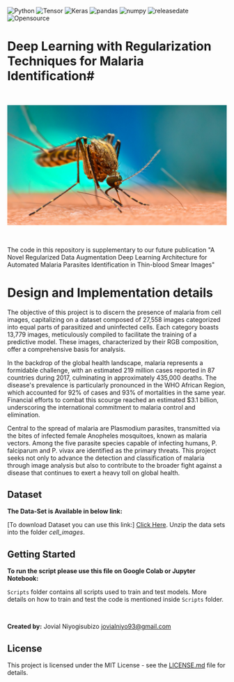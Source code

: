 ![Python](https://img.shields.io/badge/python-v3.7-blue)
![Tensor](https://img.shields.io/badge/TensorFlow-V2.9.1-orange)
![Keras](https://img.shields.io/badge/Keras-V2.7-brightgreen)
![pandas](https://img.shields.io/badge/Pandas-V1.4.2-ff69b4)
![numpy](https://img.shields.io/badge/%E2%80%8ENumpy-V1.20.2-success)
![releasedate](https://img.shields.io/badge/release%20date-October%202022-red)
![Opensource](https://img.shields.io/badge/OpenSource-Yes!-6f42c1)


# Deep Learning with Regularization Techniques for Malaria Identification#

<br/>

![](/cell_images/download.jpg)

<br/>


The code in this repository is supplementary to our future publication "A Novel Regularized Data Augmentation Deep Learning Architecture for Automated Malaria Parasites Identification in Thin-blood Smear Images" 


# Design and Implementation details

The objective of this project is to discern the presence of malaria from cell images, capitalizing on a dataset composed of 27,558 images categorized into equal parts of parasitized and uninfected cells. Each category boasts 13,779 images, meticulously compiled to facilitate the training of a predictive model. These images, characterized by their RGB composition, offer a comprehensive basis for analysis.

In the backdrop of the global health landscape, malaria represents a formidable challenge, with an estimated 219 million cases reported in 87 countries during 2017, culminating in approximately 435,000 deaths. The disease's prevalence is particularly pronounced in the WHO African Region, which accounted for 92% of cases and 93% of mortalities in the same year. Financial efforts to combat this scourge reached an estimated $3.1 billion, underscoring the international commitment to malaria control and elimination.

Central to the spread of malaria are Plasmodium parasites, transmitted via the bites of infected female Anopheles mosquitoes, known as malaria vectors. Among the five parasite species capable of infecting humans, P. falciparum and P. vivax are identified as the primary threats. This project seeks not only to advance the detection and classification of malaria through image analysis but also to contribute to the broader fight against a disease that continues to exert a heavy toll on global health.

## Dataset

**The Data-Set is Available in below link:**

[To download Dataset you can use this link:] [Click Here](https://www.kaggle.com/datasets/iarunava/cell-images-for-detecting-malaria). Unzip the data sets into the folder *cell_images*.	




## Getting Started

**To run the script please use this file on Google Colab or Jupyter Notebook:**


```Scripts``` folder contains all scripts used to train and test models. More details on how to train and test the code is mentioned inside ```Scripts``` folder.

<br/>



**Created by:** Jovial Niyogisubizo 
jovialniyo93@gmail.com

## License ##
This project is licensed under the MIT License - see the [LICENSE.md](LICENSE.md) file for details.

